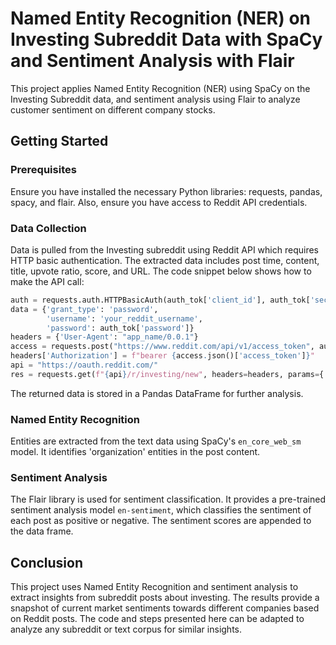 # Named Entity Recognition (NER) on Investing Subreddit Data with SpaCy and Sentiment Analysis with Flair

This project applies Named Entity Recognition (NER) using SpaCy on the Investing Subreddit data, and sentiment analysis using Flair to analyze customer sentiment on different company stocks.

## Getting Started

### Prerequisites

Ensure you have installed the necessary Python libraries: requests, pandas, spacy, and flair. Also, ensure you have access to Reddit API credentials.

### Data Collection

Data is pulled from the Investing subreddit using Reddit API which requires HTTP basic authentication. The extracted data includes post time, content, title, upvote ratio, score, and URL. The code snippet below shows how to make the API call:

```python
auth = requests.auth.HTTPBasicAuth(auth_tok['client_id'], auth_tok['secret'])
data = {'grant_type': 'password',
        'username': 'your_reddit_username',
        'password': auth_tok['password']}
headers = {'User-Agent': "app_name/0.0.1"}
access = requests.post("https://www.reddit.com/api/v1/access_token", auth=auth, data=data, headers=headers)
headers['Authorization'] = f"bearer {access.json()['access_token']}"
api = "https://oauth.reddit.com/"
res = requests.get(f"{api}/r/investing/new", headers=headers, params={'limit': '100'})
```

The returned data is stored in a Pandas DataFrame for further analysis.

### Named Entity Recognition

Entities are extracted from the text data using SpaCy's `en_core_web_sm` model. It identifies 'organization' entities in the post content.

### Sentiment Analysis

The Flair library is used for sentiment classification. It provides a pre-trained sentiment analysis model `en-sentiment`, which classifies the sentiment of each post as positive or negative. The sentiment scores are appended to the data frame.

## Conclusion

This project uses Named Entity Recognition and sentiment analysis to extract insights from subreddit posts about investing. The results provide a snapshot of current market sentiments towards different companies based on Reddit posts. The code and steps presented here can be adapted to analyze any subreddit or text corpus for similar insights.
